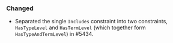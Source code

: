 ### Changed

- Separated the single `Includes` constraint into two constraints, `HasTypeLevel` and `HasTermLevel` (which together form `HasTypeAndTermLevel`) in #5434.
